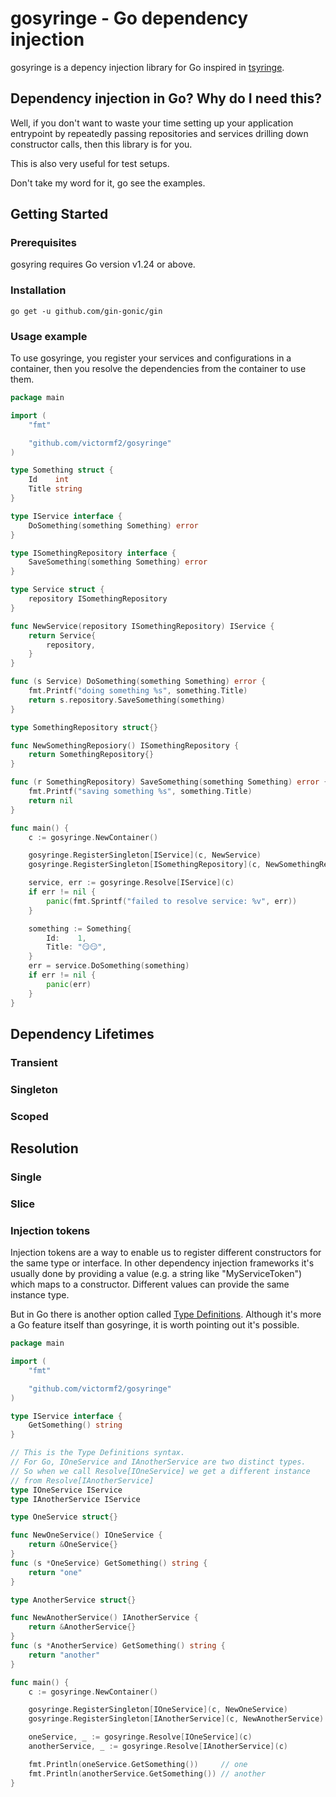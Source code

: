 # gosyringe - Go dependency injection

gosyringe is a depency injection library for Go inspired in [tsyringe](https://github.com/microsoft/tsyringe).

## Dependency injection in Go? Why do I need this?

Well, if you don't want to waste your time setting up your application entrypoint by repeatedly passing repositories and services drilling down constructor calls, then this library is for you.

This is also very useful for test setups.

Don't take my word for it, go see the examples.

## Getting Started

### Prerequisites

gosyring requires Go version v1.24 or above.

### Installation

```
go get -u github.com/gin-gonic/gin
```

### Usage example

To use gosyringe, you register your services and configurations in a container, then you resolve the dependencies from the container to use them.

```go
package main

import (
	"fmt"

	"github.com/victormf2/gosyringe"
)

type Something struct {
	Id    int
	Title string
}

type IService interface {
	DoSomething(something Something) error
}

type ISomethingRepository interface {
	SaveSomething(something Something) error
}

type Service struct {
	repository ISomethingRepository
}

func NewService(repository ISomethingRepository) IService {
	return Service{
		repository,
	}
}

func (s Service) DoSomething(something Something) error {
	fmt.Printf("doing something %s", something.Title)
	return s.repository.SaveSomething(something)
}

type SomethingRepository struct{}

func NewSomethingReposiory() ISomethingRepository {
	return SomethingRepository{}
}

func (r SomethingRepository) SaveSomething(something Something) error {
	fmt.Printf("saving something %s", something.Title)
	return nil
}

func main() {
	c := gosyringe.NewContainer()

	gosyringe.RegisterSingleton[IService](c, NewService)
	gosyringe.RegisterSingleton[ISomethingRepository](c, NewSomethingReposiory)

	service, err := gosyringe.Resolve[IService](c)
	if err != nil {
		panic(fmt.Sprintf("failed to resolve service: %v", err))
	}

	something := Something{
		Id:    1,
		Title: "😏😏",
	}
	err = service.DoSomething(something)
	if err != nil {
		panic(err)
	}
}
```

## Dependency Lifetimes

### Transient

### Singleton

### Scoped

## Resolution

### Single

### Slice

### Injection tokens

Injection tokens are a way to enable us to register different constructors for the same type or interface. In other dependency injection frameworks it's usually done by providing a value (e.g. a string like "MyServiceToken") which maps to a constructor. Different values can provide the same instance type.

But in Go there is another option called [Type Definitions](https://go.dev/ref/spec#Type_definitions). Although it's more a Go feature itself than gosyringe, it is worth pointing out it's possible.

```go
package main

import (
	"fmt"

	"github.com/victormf2/gosyringe"
)

type IService interface {
	GetSomething() string
}

// This is the Type Definitions syntax.
// For Go, IOneService and IAnotherService are two distinct types.
// So when we call Resolve[IOneService] we get a different instance
// from Resolve[IAnotherService]
type IOneService IService
type IAnotherService IService

type OneService struct{}

func NewOneService() IOneService {
	return &OneService{}
}
func (s *OneService) GetSomething() string {
	return "one"
}

type AnotherService struct{}

func NewAnotherService() IAnotherService {
	return &AnotherService{}
}
func (s *AnotherService) GetSomething() string {
	return "another"
}

func main() {
	c := gosyringe.NewContainer()

	gosyringe.RegisterSingleton[IOneService](c, NewOneService)
	gosyringe.RegisterSingleton[IAnotherService](c, NewAnotherService)

	oneService, _ := gosyringe.Resolve[IOneService](c)
	anotherService, _ := gosyringe.Resolve[IAnotherService](c)

	fmt.Println(oneService.GetSomething())     // one
	fmt.Println(anotherService.GetSomething()) // another
}
```
